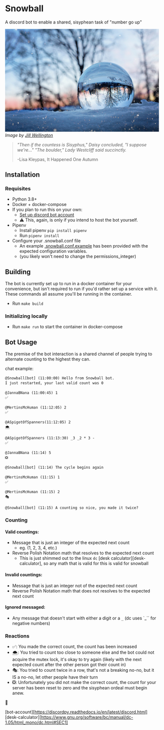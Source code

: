 # Snowball

A discord bot to enable a shared, sisyphean task of "number go up"

![](assets/crystal-ball-4006971_1920.jpg)
_Image by [Jill Wellington](https://pixabay.com/users/jillwellington-334088/)_

> _"Then if the countess is Sisyphus," Daisy concluded, "I suppose we're..."
> "The boulder," Lady Westcliff said succinctly._
>
> -Lisa Kleypas, It Happened One Autumn 

## Installation

### Requisites

* Python 3.8+
* Docker + docker-compose
* If you plan to run this on your own:
    * [Set up discord bot account](bot-account)
    * :warning: This, again, is only if you intend to host the bot yourself.
* Pipenv
    * Install pipenv `pip install pipenv`
    * Run `pipenv install`
* Configure your .snowball.conf file
    * An example [.snowball.conf.example](./.snowball.conf.example) has been provided with the expected configuration variables.
    * (you likely won't need to change the permissions_integer)

## Building

The bot is currently set up to run in a docker container for your convenience, but isn't required to run if you'd rather set up a service with it. These commands all assume you'll be running in the container.

*  Run `make build`

### Initializing locally

* Run `make run` to start the container in docker-compose

## Bot Usage

The premise of the bot interaction is a shared channel of people trying to alternate counting to the highest they can.

chat example:

```
@Snowball[bot] (11:00:00) Hello from Snowball bot.
I just restarted, your last valid count was 0

@JannaBNana (11:00:45) 1
✅

@MertinsMcHuman (11:12:05) 2
✅

@ASpigotOfSpanners(11:12:05) 2
🌨

@ASpigotOfSpanners (11:13:30) _3 _2 * 3 -
✅

@JannaBNana (11:14) 5
❎

@Snowball[bot] (11:14) The cycle begins again

@MertinsMcHuman (11:15) 1
✅

@MertinsMcHuman (11:15) 2
🎭

@Snowball[bot] (11:15) A counting so nice, you made it twice?
```

### Counting

#### Valid countings:

* Message that is just an integer of the expected next count
    * eg. (1, 2, 3, 4, etc.)
* Reverse Polish Notation math that resolves to the expected next count
  * This is just shimmed out to the linux `dc` [desk calculator][desk-calculator], so any math that is valid for this is valid for snowball

#### Invalid countings:

* Message that is just an integer not of the expected next count
* Reverse Polish Notation math that does not resolves to the expected next count

#### Ignored messaged:

* Any message that doesn't start with either a digit or a `_` (dc uses `_`` for negative numbers)

### Reactions

* ✅: You made the correct count, the count has been increased
* 🌨: You tried to count too close to someone else and the bot could not acquire the mutex lock, it's okay to try again (likely with the next expected count after the other person got their count in)
* 🎭: You tried to count twice in a row, that's not a breaking no-no, but it IS a no-no, let other people have their turn
* ❎: Unfortunately you did not make the correct count, the count for your server has been reset to zero and the sisyphean ordeal must begin anew.

💜

[bot-account][https://discordpy.readthedocs.io/en/latest/discord.html]
[desk-calculator][https://www.gnu.org/software/bc/manual/dc-1.05/html_mono/dc.html#SEC1]